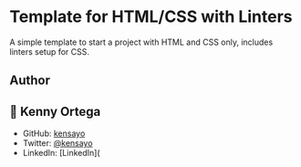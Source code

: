 # Template for HTML/CSS with Linters

A simple template to start a project with HTML and CSS only, includes linters setup for CSS.

## Author

## 👤 Kenny Ortega

- GitHub: [kensayo](https://github.com/kensayo)
- Twitter: [@kensayo](https://twitter.com/kensayo)
- LinkedIn: [LinkedIn](
